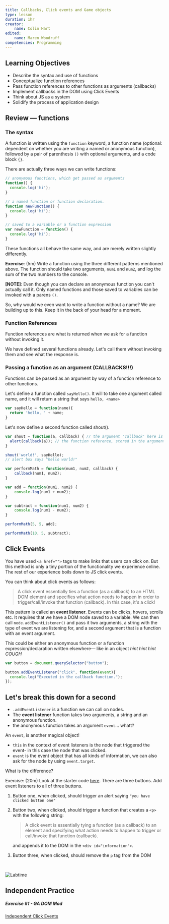 ```yaml
---
title: Callbacks, Click events and Game objects
type: lesson
duration: 1hr
creator:
    name: Colin Hart
edited:
    name: Maren Woodruff
competencies: Programming
---
```


## Learning Objectives

<!-- * Window onload -->
* Describe the syntax and use of functions
* Conceptualize function references
* Pass function references to other functions as arguments (callbacks)
* Implement callbacks in the DOM using Click Events
* Think about JS as a system
* Solidify the process of application design

<!-- ## DOM Load Order

Here's what happens when a browser loads a website:

1. It makes a request for and fetches the HTML page (e.g. index.html)
2. It starts parsing the HTML, i.e. building the dom.
3. The parser sees a `<script>` tag referencing an external script file.
4. The browser makes a second request for the script file. Meanwhile, the parser stops and and waits. This is called **Blocking**.
5. Once the script is downloaded and executed the parser will continue parsing the rest of the HTML document.

There are several more advanced techniques for loading our JS, but for now we can just make sure our script tag is at the end of the html so the DOM loads before our script runs.

<br />

## window.onload

There is a pattern we can follow to help our page load properly and execute in the right order.

We can surround our Javascript in a function called `window.onload = function() {}`. This function will wait until the entire window/dom is loaded before allowing our Javascript to run.

In your `main.js` file, wrap your Javascript code in the following function:

```js
window.onload = function() {
  // code
}
```

Refresh your window and make sure your script is still running!

It is fired after the entire page loads, includ­ing its con­tent (images, css, scripts, etc.) -->

## Review — functions

### The syntax

A function is written using the `function` keyword, a function name (optional: dependent on whether you are writing a named or anonymous function), followed by a pair of parenthesis `()` with optional arguments, and a code block `{}`.

There are actually three ways we can write functions:

```javascript
// anonymous functions, which get passed as arguments
function() {
  console.log('hi');
}

// a named function or function declaration.
function newFunction() {
  console.log('hi');
}

// saved to a variable or a function expression
var newFunction = function() { 
  console.log('hi');
}

```

These functions all behave the same way, and are merely written slightly differently.

**Exercise**: (5m) Write a function using the three different patterns mentioned above. The function should take two arguments, `num1` and `num2`, and log the sum of the two numbers to the console.

**[NOTE]**: Even though you can declare an anonymous function you can't actually call it. Only named functions and those saved to variables can be invoked with a parens `()`.

So, why would we even want to write a function without a name? We are building up to this. Keep it in the back of your head for a moment.

### Function References

Function references are what is returned when we ask for a function without invoking it.

We have defined several functions already. Let's call them without invoking them and see what the response is.

### Passing a function as an argument (CALLBACKS!!!)

Functions can be passed as an argument by way of a function reference to other functions. 

Let's define a function called `sayHello()`. It will to take one argument called name, and it will return a string that says `hello, <name>`

```javascript
var sayHello = function(name){
  return 'hello, ' + name;
}
```

Let's now define a second function called shout().

```javascript
var shout = function(a, callback) { // the argument 'callback' here is expected to be a function reference
  alert(callback(a)); // the function reference, stored in the argument 'callback', is getting invoked with a parens
}

shout('world!', sayHello);
// alert box says "hello world!"
```

```javascript
var performMath = function(num1, num2, callback) {
    callback(num1, num2);
}

var add = function(num1, num2) {
    console.log(num1 + num2); 
}

var subtract = function(num1, num2) {
    console.log(num1 - num2);
}

performMath(5, 5, add);

performMath(10, 5, subtract);

```

## Click Events

You have used `<a href="">` tags to make links that users can click on. But this method is only a tiny portion of the functionality we experience online.  The rest of our experience boils down to JS click events.

You can think about click events as follows:

> A click event essentially ties a function (as a callback) to an HTML DOM element and specifies what action needs to happen in order to trigger/call/invoke that function (callback). In this case, it's a click!

This pattern is called an **event listener**. Events can be clicks, hovers, scrolls etc. It requires that we have a DOM node saved to a variable. We can then call `node.addEventListener()` and pass it two arguments, a string with the type of event we are listening for, and a second argument that is a function with an event argument.

This could be either an anonymous function or a function expression/declaration written elsewhere— like in an object *hint hint hint COUGH*

```javascript
var button = document.querySelector("button");

button.addEventListener("click", function(event){
  console.log("Executed in the callback function.");
});
```

## Let's break this down for a second

- `.addEventListener` is a function we can call on nodes.
- The **event listener** function takes two arguments, a string and an anonymous function.
- the anonymous function takes an argument `event`... whatt?

An `event`, is another magical object!

- `this` in the context of event listeners is the node that triggered the event- in this case the node that was clicked.
- `event` is the event object that has all kinds of information, we can also ask for the node by using `event.target`.

What is the difference?

Exercise: (20m) Look at the starter code <a href="https://github.com/ATL-WDI-Curriculum/atl-wdi-9/tree/master/unit_01/w02d02/student_labs/in_class_click_events">here</a>. There are three buttons. Add event listeners to all of three buttons.

1. Button one, when clicked, should trigger an alert saying `"you have clicked button one"`
2. Button two, when clicked, should trigger a function that creates a `<p>` with the following string:

   >A click event is essentially tying a function (as a callback) to an element and specifying what action needs to happen to trigger or call/invoke that function (callback).

   and appends it to the DOM in the `<div id="information">`.
3. Button three, when clicked, should remove the `p` tag from the DOM

<br />

![Labtime](http://i.imgur.com/WzTTdIe.jpg)

## Independent Practice

##### Exercise #1 - GA DOM Mod

[Independent Click Events](https://github.com/ATL-WDI-Curriculum/atl-wdi-9/tree/dev/unit_01/w02d02/student_labs/independent_click_events)
